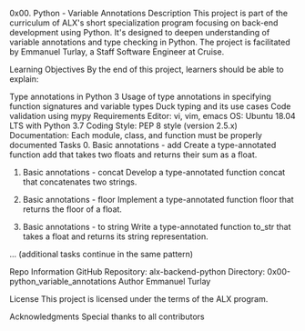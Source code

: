 0x00. Python - Variable Annotations
Description
This project is part of the curriculum of ALX's short specialization program focusing on back-end development using Python. It's designed to deepen understanding of variable annotations and type checking in Python. The project is facilitated by Emmanuel Turlay, a Staff Software Engineer at Cruise.

Learning Objectives
By the end of this project, learners should be able to explain:

Type annotations in Python 3
Usage of type annotations in specifying function signatures and variable types
Duck typing and its use cases
Code validation using mypy
Requirements
Editor: vi, vim, emacs
OS: Ubuntu 18.04 LTS with Python 3.7
Coding Style: PEP 8 style (version 2.5.x)
Documentation: Each module, class, and function must be properly documented
Tasks
0. Basic annotations - add
Create a type-annotated function add that takes two floats and returns their sum as a float.

1. Basic annotations - concat
Develop a type-annotated function concat that concatenates two strings.

2. Basic annotations - floor
Implement a type-annotated function floor that returns the floor of a float.

3. Basic annotations - to string
Write a type-annotated function to_str that takes a float and returns its string representation.

... (additional tasks continue in the same pattern)

Repo Information
GitHub Repository: alx-backend-python
Directory: 0x00-python_variable_annotations
Author
Emmanuel Turlay

License
This project is licensed under the terms of the ALX program.

Acknowledgments
Special thanks to all contributors
